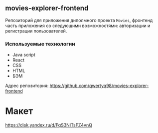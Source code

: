 ## movies-explorer-frontend

Репозиторий для приложения диполмного проекта `Movies`, фронтенд часть приложения со следующими возможностями: авторизации и регистрации пользователей.

### Используемые технологии

- Java script
- React
- CSS
- HTML
- БЭМ

Адрес репозитория: https://github.com/qwertyq98/movies-explorer-frontend

# Макет 

https://disk.yandex.ru/d/FqS3NITsFZ4vnQ